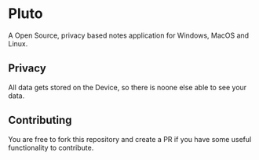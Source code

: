 # Pluto

A Open Source, privacy based notes application for Windows, MacOS and Linux.

## Privacy

All data gets stored on the Device, so there is noone else able to see your data.

## Contributing

You are free to fork this repository and create a PR if you have some useful functionality to contribute.
